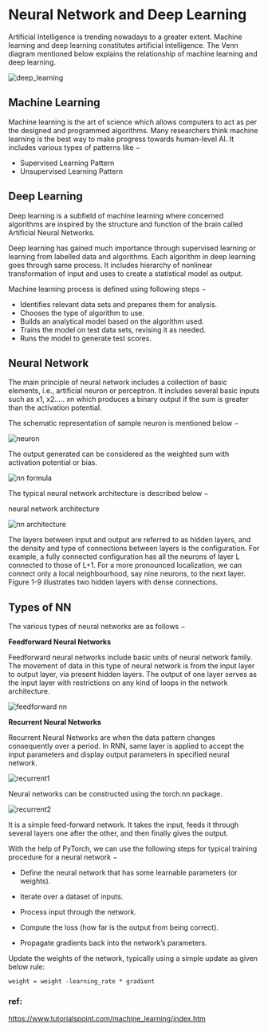 # Neural Network and Deep Learning

Artificial Intelligence is trending nowadays to a greater extent. Machine learning and deep learning constitutes artificial intelligence. The Venn diagram mentioned below explains the relationship of machine learning and deep learning.

![deep_learning](https://kevinli-webbertech.github.io/blog/images/ml/ml_deeplearning.png)

## Machine Learning

Machine learning is the art of science which allows computers to act as per the designed and programmed algorithms. Many researchers think machine learning is the best way to make progress towards human-level AI. It includes various types of patterns like −

* Supervised Learning Pattern
* Unsupervised Learning Pattern

## Deep Learning

Deep learning is a subfield of machine learning where concerned algorithms are inspired by the structure and function of the brain called Artificial Neural Networks.

Deep learning has gained much importance through supervised learning or learning from labelled data and algorithms. Each algorithm in deep learning goes through same process. It includes hierarchy of nonlinear transformation of input and uses to create a statistical model as output.

Machine learning process is defined using following steps −

* Identifies relevant data sets and prepares them for analysis.
* Chooses the type of algorithm to use.
* Builds an analytical model based on the algorithm used.
* Trains the model on test data sets, revising it as needed.
* Runs the model to generate test scores.

## Neural Network

The main principle of neural network includes a collection of basic elements, i.e., artificial neuron or perceptron. It includes several basic inputs such as x1, x2….. xn which produces a binary output if the sum is greater than the activation potential.

The schematic representation of sample neuron is mentioned below −

![neuron](https://kevinli-webbertech.github.io/blog/images/ml/neuron.png)

The output generated can be considered as the weighted sum with activation potential or bias.

![nn formula](https://kevinli-webbertech.github.io/blog/images/ml/nn_formula.png)

The typical neural network architecture is described below −

neural network architecture

![nn architecture](https://kevinli-webbertech.github.io/blog/images/ml/nn.png)

The layers between input and output are referred to as hidden layers, and the density and type of connections between layers is the configuration. For example, a fully connected configuration has all the neurons of layer L connected to those of L+1. For a more pronounced localization, we can connect only a local neighbourhood, say nine neurons, to the next layer. Figure 1-9 illustrates two hidden layers with dense connections.

## Types of NN

The various types of neural networks are as follows −

**Feedforward Neural Networks**

Feedforward neural networks include basic units of neural network family. The movement of data in this type of neural network is from the input layer to output layer, via present hidden layers. The output of one layer serves as the input layer with restrictions on any kind of loops in the network architecture.

![feedforward nn](https://kevinli-webbertech.github.io/blog/images/ml/feedforward_nn.png)

**Recurrent Neural Networks**

Recurrent Neural Networks are when the data pattern changes consequently over a period. In RNN, same layer is applied to accept the input parameters and display output parameters in specified neural network.

![recurrent1](https://kevinli-webbertech.github.io/blog/images/ml/recurrent_nn1.png)

Neural networks can be constructed using the torch.nn package.

![recurrent2](https://kevinli-webbertech.github.io/blog/images/ml/recurrent_nn2.png)

It is a simple feed-forward network. It takes the input, feeds it through several layers one after the other, and then finally gives the output.

With the help of PyTorch, we can use the following steps for typical training procedure for a neural network −

* Define the neural network that has some learnable parameters (or weights).

* Iterate over a dataset of inputs.

* Process input through the network.

* Compute the loss (how far is the output from being correct).

* Propagate gradients back into the network’s parameters.

Update the weights of the network, typically using a simple update as given below rule: 

`weight = weight -learning_rate * gradient`

### ref:

https://www.tutorialspoint.com/machine_learning/index.htm